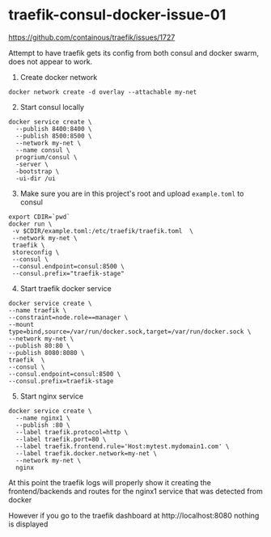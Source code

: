 # traefik-consul-docker-issue-01

https://github.com/containous/traefik/issues/1727

Attempt to have traefik gets its config from both consul and docker swarm, does not appear to work.

1. Create docker network

`docker network create -d overlay --attachable my-net`

2. Start consul locally

```
docker service create \
  --publish 8400:8400 \
  --publish 8500:8500 \
  --network my-net \
  --name consul \
  progrium/consul \
  -server \
  -bootstrap \
  -ui-dir /ui
```

3. Make sure you are in this project's root and upload `example.toml` to consul

```
export CDIR=`pwd`
docker run \
 -v $CDIR/example.toml:/etc/traefik/traefik.toml  \
 --network my-net \
 traefik \
 storeconfig \
 --consul \
 --consul.endpoint=consul:8500 \
 --consul.prefix="traefik-stage"
 ```

4. Start traefik docker service

 ```
 docker service create \
--name traefik \
--constraint=node.role==manager \
--mount type=bind,source=/var/run/docker.sock,target=/var/run/docker.sock \
--network my-net \
 --publish 80:80 \
--publish 8080:8080 \
traefik  \
--consul \
--consul.endpoint=consul:8500 \
--consul.prefix=traefik-stage
```

5. Start nginx service

```
docker service create \
  --name nginx1 \
  --publish :80 \
  --label traefik.protocol=http \
  --label traefik.port=80 \
  --label traefik.frontend.rule='Host:mytest.mydomain1.com' \
  --label traefik.docker.network=my-net \
  --network my-net \
  nginx
```

At this point the traefik logs will properly show it creating the frontend/backends and routes for the nginx1 service that was detected from docker

However if you go to the traefik dashboard at http://localhost:8080 nothing is displayed

